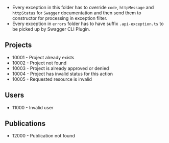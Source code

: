 * Every exception in this folder has to override `code`, `httpMessage` and `httpStatus` for `Swagger` documentation and then send them to constructor for processing in exception filter.
* Every exception in `errors` folder has to have suffix `.api-exception.ts` to be picked up by Swagger CLI Plugin.

## Projects

* 10001 - Project already exists
* 10002 - Project not found
* 10003 - Project is already approved or denied
* 10004 - Project has invalid status for this action
* 10005 - Requested resource is invalid

## Users
* 11000 - Invalid user

## Publications
* 12000 - Publication not found